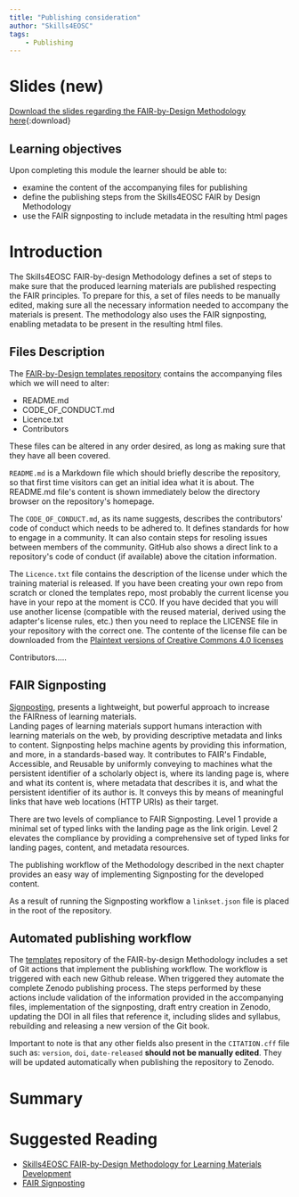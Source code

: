 ```yaml
---
title: "Publishing consideration"
author: "Skills4EOSC"
tags: 
    - Publishing
---
```


# Slides (new)

[Download the slides regarding the FAIR-by-Design Methodology here](https://github.com/FAIR-by-Design-Methodology/IDCC24workshop/raw/main/resources/02%20Skills4EOSC/Skills4EOSC-IDCCworkshop_FAIR-by-Design_Methodology.pptx){:download}



## Learning objectives

Upon completing this module the learner should be able to:

- examine the content of the accompanying files for publishing 
- define the publishing steps from the Skills4EOSC FAIR by Design Methodology
- use the FAIR signposting to include metadata in the resulting html pages


# Introduction

The Skills4EOSC FAIR-by-design Methodology defines a set of steps to make sure that the produced learning materials are published respecting the FAIR principles. To prepare for this, a set of files needs to be manually edited, making sure all the necessary information needed to accompany the materials is present. The methodology also uses the FAIR signposting, enabling metadata to be present in the resulting html files. 


## Files Description

The [FAIR-by-Design templates repository](https://github.com/FAIR-by-Design-Methodology/templates) contains the accompanying files which we will need to alter:


- README.md
- CODE_OF_CONDUCT.md
- Licence.txt
- Contributors

These files can be altered in any order desired, as long as making sure that they have all been covered. 

`README.md` is a Markdown file which should briefly describe the repository, so that first time visitors can get an initial idea what it is about. The README.md file's content is shown immediately below the directory browser on the repository's homepage.

The `CODE_OF_CONDUCT.md`, as its name suggests, describes the contributors' code of conduct which needs to be adhered to. It defines standards for how to engage in a community. It can also contain steps for resoling issues between members of the community. GitHub also shows a direct link to a repository's code of conduct (if available) above the citation information.

The `Licence.txt` file contains the description of the license under which the training material is released. If you have been creating your own repo from scratch or cloned the templates repo, most probably the current license you have in your repo at the moment is CC0. If you have decided that you will use another license (compatible with the reused material, derived using the adapter's license rules, etc.) then you need to replace the LICENSE file in your repository with the correct one. The contente of the license file can be downloaded from the [Plaintext versions of Creative Commons 4.0 licenses](https://creativecommons.org/2014/01/07/plaintext-versions-of-creative-commons-4-0-licenses/)

Contributors.....


## FAIR Signposting 

[Signposting](http://signposting.org/), presents a lightweight, but powerful approach to increase the FAIRness of learning materials.   
Landing pages of learning materials support humans interaction with learning materials on the web, by providing descriptive metadata and links to content. Signposting helps machine agents by providing this information, and more, in a standards-based way. It contributes to FAIR's Findable, Accessible, and Reusable by uniformly conveying to machines what the persistent identifier of a scholarly object is, where its landing page is, where and what its content is, where metadata that describes it is, and what the persistent identifier of its author is. It conveys this by means of meaningful links that have web locations (HTTP URIs) as their target.

There are two levels of compliance to FAIR Signposting. Level 1 provide a minimal set of typed links with the landing page as the link origin. Level 2 elevates the compliance by providing a comprehensive set of typed links for landing pages, content, and metadata resources.

The publishing workflow of the Methodology described in the next chapter provides an easy way of implementing Signposting for the developed content.

As a result of running the Signposting workflow a `linkset.json` file is placed in the root of the repository.


## Automated publishing workflow


The [templates](https://github.com/FAIR-by-Design-Methodology/templates) repository of the FAIR-by-design Methodology includes a set of Git actions that implement the publishing workflow. The workflow is triggered with each new Github release. When triggered they automate the complete Zenodo publishing process. The steps performed by these actions include validation of the information provided in the accompanying files, implementation of the signposting, draft entry creation in Zenodo, updating the DOI in all files that reference it, including slides and syllabus, rebuilding and releasing a new version of the Git book. 

Important to note is that any other fields also present in the `CITATION.cff` file such as: `version`, `doi`, `date-released` **should not be manually edited**. They will be updated automatically when publishing the repository to Zenodo.



# Summary 



# Suggested Reading

- [Skills4EOSC FAIR-by-Design Methodology for Learning Materials Development](https://zenodo.org/records/8419242)
- [FAIR Signposting](https://signposting.org/FAIR/)



